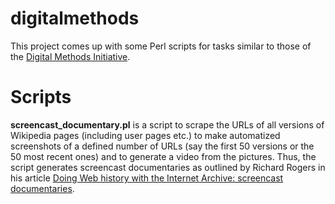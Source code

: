 # digitalmethods

This project comes up with some Perl scripts for tasks similar to those of the [Digital Methods Initiative](https://wiki.digitalmethods.net/Dmi/WinterSchool2019).

# Scripts

**screencast_documentary.pl** is a script to scrape the URLs of all versions of Wikipedia pages (including user pages etc.) to make automatized screenshots of a defined number of URLs (say the first 50 versions or the 50 most recent ones) and to generate a video from the pictures. Thus, the script generates screencast documentaries as outlined by Richard Rogers in his article [Doing Web history with the Internet Archive: screencast documentaries](https://doi.org/10.1080/24701475.2017.1307542).
